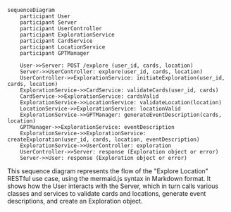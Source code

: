 ```mermaid
sequenceDiagram
    participant User
    participant Server
    participant UserController
    participant ExplorationService
    participant CardService
    participant LocationService
    participant GPTManager

    User->>Server: POST /explore (user_id, cards, location)
    Server->>UserController: explore(user_id, cards, location)
    UserController->>ExplorationService: initiateExploration(user_id, cards, location)
    ExplorationService->>CardService: validateCards(user_id, cards)
    CardService->>ExplorationService: cardsValid
    ExplorationService->>LocationService: validateLocation(location)
    LocationService->>ExplorationService: locationValid
    ExplorationService->>GPTManager: generateEventDescription(cards, location)
    GPTManager->>ExplorationService: eventDescription
    ExplorationService->>ExplorationService: createExploration(user_id, cards, location, eventDescription)
    ExplorationService->>UserController: exploration
    UserController->>Server: response (Exploration object or error)
    Server->>User: response (Exploration object or error)
```
This sequence diagram represents the flow of the "Explore Location" RESTful use case, using the mermaid.js syntax in Markdown format. It shows how the User interacts with the Server, which in turn calls various classes and services to validate cards and locations, generate event descriptions, and create an Exploration object.